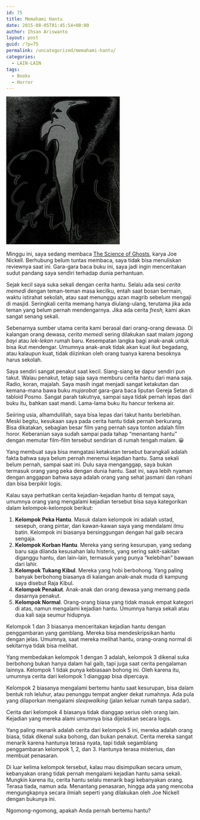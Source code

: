 ```yaml
---
id: 75
title: Memahami Hantu
date: 2015-08-05T01:45:54+00:00
author: Ihsan Ariswanto
layout: post
guid: /?p=75
permalink: /uncategorized/memahami-hantu/
categories:
  - LAIN-LAIN
tags:
  - Books
  - Horror
---
```

<img class=" wp-image-76 aligncenter" src="/wp-content/uploads/2015/08/output.jpg" alt="ilustrasi hantu" width="304" height="395" />

Minggu ini, saya sedang membaca [The Science of Ghosts](httpss://www.goodreads.com/book/show/14568711-the-science-of-ghosts), karya Joe Nickell. Berhubung belum tuntas membaca, saya tidak bisa menuliskan reviewnya saat ini. Gara-gara baca buku ini, saya jadi ingin menceritakan sudut pandang saya sendiri terhadap dunia perhantuan.

Sejak kecil saya suka sekali dengan cerita hantu. Selalu ada sesi _cerita memedi_ dengan teman-teman masa kecilku, entah saat bosan bermain, waktu istirahat sekolah, atau saat menunggu azan magrib sebelum mengaji di masjid. Seringkali cerita memang hanya diulang-ulang, terutama jika ada teman yang belum pernah mendengarnya. Jika ada cerita _fresh,_ kami akan sangat senang sekali.<!--more-->

Sebenarnya sumber utama cerita kami berasal dari orang-orang dewasa. Di kalangan orang dewasa, _cerita memedi_ sering dilakukan saat malam _jagong bayi_ atau _lek-lekan_ rumah baru. Kesempatan langka bagi anak-anak untuk bisa ikut mendengar. Umumnya anak-anak tidak akan kuat ikut begadang, atau kalaupun kuat, tidak diizinkan oleh orang tuanya karena besoknya harus sekolah.

Saya sendiri sangat penakut saat kecil. Siang-siang ke dapur sendiri pun takut. Walau penakut, tetap saja saya memburu cerita hantu dari mana saja. Radio, koran, majalah. Saya masih ingat menjadi sangat ketakutan dan kemana-mana bawa buku _mujarobat_ gara-gara baca liputan Gereja Setan di tabloid Posmo. Sangat parah takutnya, sampai saya tidak pernah lepas dari buku itu, bahkan saat mandi. Lama-lama buku itu hancur terkena air.

Seiiring usia, alhamdulillah, saya bisa lepas dari takut hantu berlebihan. Meski begitu, kesukaan saya pada cerita hantu tidak pernah berkurang. Bisa dikatakan, sebagian besar film yang pernah saya tonton adalah film horor. Keberanian saya sudah sampai pada tahap “menantang hantu” dengan memutar film-film tersebut sendirian di rumah tengah malam. 😀

Yang membuat saya bisa mengatasi ketakutan tersebut barangkali adalah fakta bahwa saya belum pernah menemui kejadian hantu. Sama sekali belum pernah, sampai saat ini. Dulu saya menganggap, saya bukan termasuk orang yang peka dengan dunia hantu. Saat ini, saya lebih nyaman dengan anggapan bahwa saya adalah orang yang sehat jasmani dan rohani dan bisa berpikir logis.

Kalau saya perhatikan cerita kejadian-kejadian hantu di tempat saya, umumnya orang yang mengalami kejadian tersebut bisa saya kategorikan dalam kelompok-kelompok berikut:

  1. **Kelompok Peka Hantu**. Masuk dalam kelompok ini adalah ustad, sesepuh, orang pintar, dan kawan-kawan saya yang mendalami ilmu batin. Kelompok ini biasanya bersinggungan dengan hal gaib secara sengaja.
  2. **Kelompok Korban Hantu**. Mereka yang sering kesurupan, yang sedang baru saja dilanda kesusahan lalu histeris, yang sering sakit-sakitan diganggu hantu, dan lain-lain, termasuk yang punya &#8220;kelebihan&#8221; bawaan dari lahir.
  3. **Kelompok Tukang Kibul**. Mereka yang hobi berbohong. Yang paling banyak berbohong biasanya di kalangan anak-anak muda di kampung saya disebut Raja Kibul.
  4. **Kelompok Penakut**. Anak-anak dan orang dewasa yang memang pada dasarnya penakut.
  5. **Kelompok Normal**. Orang-orang biasa yang tidak masuk empat kategori di atas, namun mengalami kejadian hantu. Umumnya hanya sekali atau dua kali saja seumur hidupnya.

Kelompok 1 dan 3 biasanya menceritakan kejadian hantu dengan penggambaran yang gamblang. Mereka bisa mendeskripsikan hantu dengan jelas. Umumnya, saat mereka melihat hantu, orang-orang normal di sekitarnya tidak bisa melihat.

Yang membedakan kelompok 1 dengan 3 adalah, kelompok 3 dikenal suka berbohong bukan hanya dalam hal gaib, tapi juga saat cerita pengalaman lainnya. Kelompok 1 tidak punya kebiasaan bohong ini. Oleh karena itu, umumnya cerita dari kelompok 1 dianggap bisa dipercaya.

Kelompok 2 biasanya mengalami bertemu hantu saat kesurupan, bisa dalam bentuk roh leluhur, atau penunggu tempat angker dekat rumahnya. Ada pula yang dilaporkan mengalami _sleepwalking_ (jalan keluar rumah tanpa sadar).

Cerita dari kelompok 4 biasanya tidak dianggap serius oleh orang lain. Kejadian yang mereka alami umumnya bisa dijelaskan secara logis.

Yang paling menarik adalah cerita dari kelompok 5 ini, mereka adalah orang biasa, tidak dikenal suka bohong, dan bukan penakut. Cerita mereka sangat menarik karena hantunya terasa nyata, tapi tidak segamblang penggambaran kelompok 1, 2, dan 3. Hantunya terasa misterius, dan membuat penasaran.

Di luar kelima kelompok tersebut, kalau mau disimpulkan secara umum, kebanyakan orang tidak pernah mengalami kejadian hantu sama sekali. Mungkin karena itu, cerita hantu selalu menarik bagi kebanyakan orang. Terasa tiada, namun ada. Menantang penasaran, hingga ada yang mencoba mengungkapnya secara ilmiah seperti yang dilakukan oleh Joe Nickell dengan bukunya ini.

Ngomong-ngomong, apakah Anda pernah bertemu hantu?